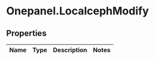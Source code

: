 # Onepanel.LocalcephModify

## Properties
Name | Type | Description | Notes
------------ | ------------- | ------------- | -------------


